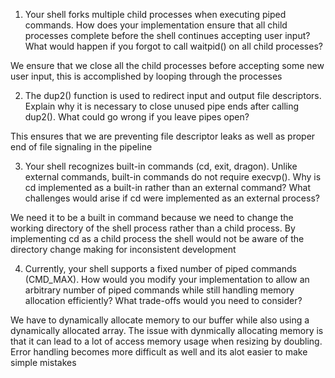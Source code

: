 1. Your shell forks multiple child processes when executing piped commands. How does your implementation ensure that all child processes complete before the shell continues accepting user input? What would happen if you forgot to call waitpid() on all child processes?

We ensure that we close all the child processes before accepting some new user input, this is accomplished by looping through the processes

2. The dup2() function is used to redirect input and output file descriptors. Explain why it is necessary to close unused pipe ends after calling dup2(). What could go wrong if you leave pipes open?

This ensures that we are preventing file descriptor leaks as well as proper end of file signaling in the pipeline

3. Your shell recognizes built-in commands (cd, exit, dragon). Unlike external commands, built-in commands do not require execvp(). Why is cd implemented as a built-in rather than an external command? What challenges would arise if cd were implemented as an external process?

We need it to be a built in command because we need to change the working directory of the shell process rather than a child process. By implementing cd as a child process the shell would not be aware of the directory change making for inconsistent development

4. Currently, your shell supports a fixed number of piped commands (CMD_MAX). How would you modify your implementation to allow an arbitrary number of piped commands while still handling memory allocation efficiently? What trade-offs would you need to consider?

We have to dynamically allocate memory to our buffer while also using a dynamically allocated array. The issue with dynmically allocating memory is that it can lead to a lot of access memory usage when resizing by doubling. Error handling becomes more difficult as well and its alot easier to make simple mistakes
